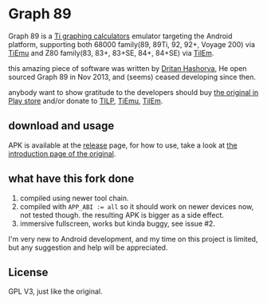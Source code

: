 Graph 89
===
Graph 89 is a
[Ti graphing calculators](https://education.ti.com/en/us/products#!product=graphing-calculators)
emulator targeting the Android platform,
supporting both 68000 family(89, 89Ti, 92, 92+, Voyage 200) via [TiEmu](http://lpg.ticalc.org/prj_tiemu/)
and Z80 family(83, 83+, 83+SE, 84+, 84+SE) via [TilEm](http://lpg.ticalc.org/prj_tilem/).

this amazing piece of software was written by
[Dritan Hashorva](https://bitbucket.org/dhashoandroid/),
He open sourced Graph 89 in Nov 2013, and (seems) ceased developing since then.

anybody want to show gratitude to the developers should buy
[the original in Play store](https://play.google.com/store/apps/details?id=com.Bisha.TI89EmuDonation)
and/or donate to
[TILP](http://lpg.ticalc.org/prj_tilp/),
[TiEmu](http://lpg.ticalc.org/prj_tiemu/),
[TilEm](http://lpg.ticalc.org/prj_tilem/).

download and usage
---
APK is available at the [release](https://github.com/Twilight/Graph89/releases) page,
for how to use, take a look at [the introduction page of the original](https://play.google.com/store/apps/details?id=com.Bisha.TI89EmuDonation).

what have this fork done
---
1. compiled using newer tool chain.
2. compiled with `APP_ABI := all` so it should work on newer devices now, not tested though. the resulting APK is bigger as a side effect.
3. immersive fullscreen, works but kinda buggy, see issue #2.

I'm very new to Android development, and my time on this project is limited, but any suggestion and help will be appreciated.

License
---
GPL V3, just like the original.
